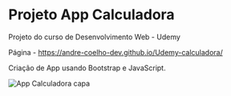 # Projeto App Calculadora
Projeto do curso de Desenvolvimento Web - Udemy

Página - https://andre-coelho-dev.github.io/Udemy-calculadora/

Criação de App usando Bootstrap e JavaScript.

![App Calculadora capa](https://github.com/andre-coelho-dev/Udemy-calculadora/assets/123213604/745dff55-f207-4ec4-85ac-d3ebdeb117f5)
